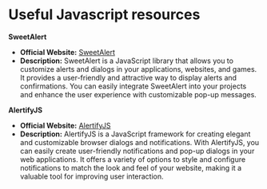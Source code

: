 # Useful Javascript resources

**SweetAlert**

- **Official Website:** [SweetAlert](https://sweetalert.js.org/)
- **Description:** SweetAlert is a JavaScript library that allows you to customize alerts and dialogs in your applications, websites, and games. It provides a user-friendly and attractive way to display alerts and confirmations. You can easily integrate SweetAlert into your projects and enhance the user experience with customizable pop-up messages.

**AlertifyJS**

- **Official Website:** [AlertifyJS](https://alertifyjs.com/)
- **Description:** AlertifyJS is a JavaScript framework for creating elegant and customizable browser dialogs and notifications. With AlertifyJS, you can easily create user-friendly notifications and pop-up dialogs in your web applications. It offers a variety of options to style and configure notifications to match the look and feel of your website, making it a valuable tool for improving user interaction.
